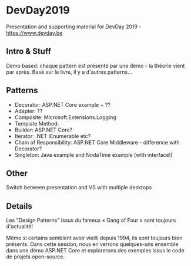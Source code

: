 # DevDay2019

Presentation and supporting material for DevDay 2019 - https://www.devday.be

## Intro & Stuff

Demo based: chaque pattern est présenté par une démo - la théorie vient par après. 
Basé sur le livre, il y a d'autres patterns...

## Patterns

- Decorator: ASP.NET Core example + ??
- Adapter: ??
- Composite: Microsoft.Extensions.Logging
- Template Method: 
- Builder: ASP.NET Core?
- Iterator: .NET IEnumerable etc?
- Chain of Responsibility: ASP.NET Core Middleware - difference with Decorator?
- Singleton: Java example and NodaTime example (with interface!)

## Other

Switch between presentation and VS with multiple desktops

## Details

Les "Design Patterns" issus du fameux « Gang of Four » sont toujours d'actualité!


Même si certains semblent avoir vieilli depuis 1994, ils sont toujours bien présents. Dans cette session, nous en verrons quelques-uns ensemble dans une démo ASP.NET Core et explorerons des exemples issus le code de projets open-source.